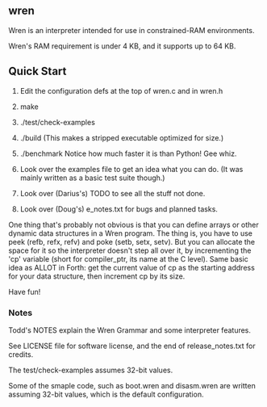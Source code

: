 ## wren


Wren is an interpreter intended for use in constrained-RAM environments.

Wren's RAM requirement is under 4 KB, and it supports up to 64 KB.

## Quick Start

1. Edit the configuration defs at the top of wren.c and in wren.h

2. make

3. ./test/check-examples

5. ./build
   (This makes a stripped executable optimized for size.)

4. ./benchmark
   Notice how much faster it is than Python! Gee whiz.

6. Look over the examples file to get an idea what you can do.
   (It was mainly written as a basic test suite though.)

7. Look over (Darius's) TODO to see all the stuff not done.

8. Look over (Doug's) e_notes.txt for bugs and planned tasks.

One thing that's probably not obvious is that you can define arrays
or other dynamic data structures in a Wren program. The thing is, you
have to use peek (refb, refx, refv) and poke (setb, setx, setv). 
But you can allocate the space for it so
the interpreter doesn't step all over it, by incrementing the 'cp'
variable (short for compiler_ptr, its name at the C level). Same 
basic idea as ALLOT in Forth: get the current value of cp as the 
starting address for your data structure, then increment cp by its
size.

Have fun!

### Notes

Todd's NOTES explain the Wren Grammar and some interpreter features.

See LICENSE file for software license, and the end of release_notes.txt for credits.

The test/check-examples assumes 32-bit values.

Some of the smaple code, such as boot.wren and disasm.wren are written
assuming 32-bit values, which is the default configuration.
